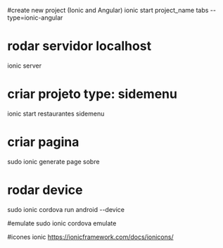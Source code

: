 #create new project (Ionic and Angular)
ionic start project_name tabs --type=ionic-angular

# rodar servidor localhost
ionic server

# criar projeto type: sidemenu
ionic start restaurantes sidemenu

# criar pagina
sudo ionic generate page sobre

# rodar device
sudo ionic cordova run android --device

#emulate
sudo ionic cordova emulate

#icones ionic
https://ionicframework.com/docs/ionicons/
<ion-icon name="person"></ion-icon>